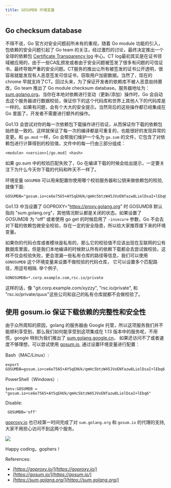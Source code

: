 ```yaml
---
title: GOSUMDB 环境变量
---
```


## Go checksum database

不得不说，Go 官方对安全问题前所未有的重视，随着 Go module 功能的引入，包依赖的安全问题引起了 Go team 的关注，经过激烈的讨论，最终决定推出一个全球的依赖包 [Certificate Transparency log](https://www.certificate-transparency.org/) 中心。CT log最初其实是在证书领域被应用的，由于一些CA乱颁发或者由于安全问题被签发了很多有问题的可信证书，最终导致严重的安全问题。CT服务的推出让所有被签发的证书公开透明，很容易就能发现有人恶意签发可信证书，窃取用户加密数据。当然了，现在的 chrome 早就支持了CT。回过头来，为了保证开发者的依赖库不被人恶意劫持篡改，Go team 推出了 Go module checksum database。服务器地址为：[sum.golang.org](https://sum.golang.org/)。当你在本地对依赖进行变动（更新/添加）操作时，Go 会自动去这个服务器进行数据校验，保证你下的这个代码库和世界上其他人下的代码库是一样的。如果有问题，会有个大大的安全提示。当然背后的这些操作都已经集成在 Go 里面了，开发者不需要进行额外的操作。

Go1.13 会尝试对你的每一次依赖包下载操作进行验证，从而保证你下载的依赖包始终是一致的。这样就保证了每一次的编译都是可重复的，也能很好的发现异常的变更。和 `go.mod` 一样，Go 会帮我们维护一个名为 `go.sum` 的文件，它包含了对依赖包进行计算得到的校验值，文件中的每一行由三部分组成：

	<module> <version>[/go.mod] <hash>

如果 go.sum 中的校验匹配失败了，Go 在编译下载的时候会给出提示，一定要关注下为什么今天你下载的代码和昨天不一样了。

环境变量 `GOSUMDB` 可以用来配置你使用哪个校验服务器和公钥来做依赖包的校验, 就像下面:

	GOSUMDB="gosum.io+ce6e7565+AY5qEHUk/qmHc5btzW45JVoENfazw8LielDsaI+lEbq6"

Go1.13 中当设置了 GOPROXY="https://proxy.golang.org" 时 GOSUMDB 默认指向 "sum.golang.org"，其他情况默认都是关闭的状态。如果设置了 GOSUMDB 为 “off” 或者使用 go get 的时候启用了 `-insecure` 参数，Go 不会去对下载的依赖包做安全校验，存在一定的安全隐患，所以给大家推荐接下来的环境变量。

如果你的代码仓库或者模块是私有的，那么它的校验值不应该出现在互联网的公有数据库里面，但是我们本地编译的时候默认所有的依赖下载都会去尝试做校验，这样不仅会校验失败，更会泄漏一些私有仓库的路径等信息，我们可以使用 `GONOSUMDB` 这个环境变量来设置不做校验的代码仓库， 它可以设置多个匹配路径，用逗号相隔.
举个例子,

	GONOSUMDB=*.corp.example.com,rsc.io/private

这样的话，像 "git.corp.example.com/xyzzy", "rsc.io/private", 和 "rsc.io/private/quux"这些公司和自己的私有仓库就都不会做校验了。

## 使用 gosum.io 保证下载依赖的完整性和安全性

由于众所周知的原因，golang 的服务器由 Google 托管，所以这项服务我们并不能顺利享受到，那么我们如何能享受到这项集成在 1.13 版本中的服务呢，不用慌，google 特别为我们推出了 [sum.golang.google.cn](https://sum.golang.google.cn/)， 如果还访问不了或者速度不够理想，可以尝试使用 [gosum.io](https://gosum.io/), 通过设置环境变量进行配置：

Bash（MAC/Linux）:

```
export GOSUMDB=gosum.io+ce6e7565+AY5qEHUk/qmHc5btzW45JVoENfazw8LielDsaI+lEbq6
```

PowerShell（Windows）:

```
$env:GOSUMDB = "gosum.io+ce6e7565+AY5qEHUk/qmHc5btzW45JVoENfazw8LielDsaI+lEbq6"
```

Disable:

```
 GOSUMDB='off'
```



[goproxy.io](https://goproxy.io/) 也已经第一时间完成了对 `sum.golang.org` 和 `gosum.io` 的代理的支持, 大家不用担心访问不到这两个服务。

![](https://baokun.li/images/2019/proxy-sum.png)

Happy coding，gophers！

References:

- *[https://goproxy.io/](https://goproxy.io/)*
- *[https://gosum.io/](https://gosum.io/)*
- *[https://sum.golang.org/](https://sum.golang.org/)*